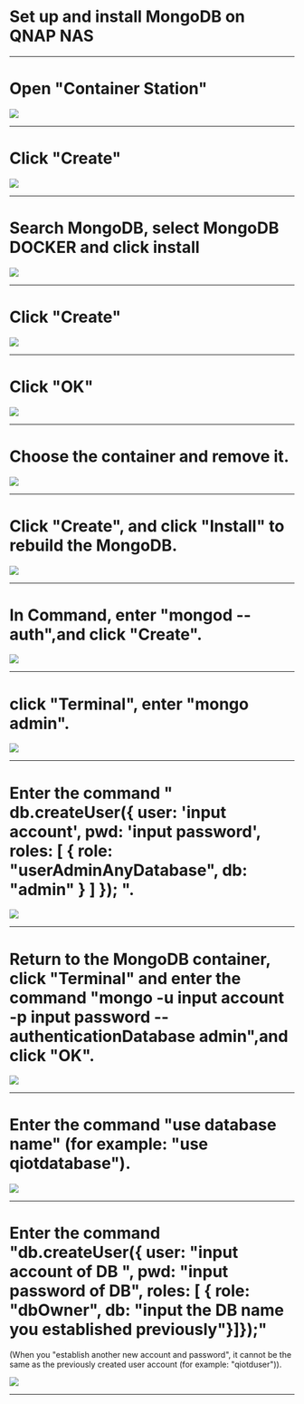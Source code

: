 # Set up and install MongoDB on QNAP NAS

---

# Open "Container Station"
![](https://i.imgur.com/CC3nLph.png)

---

# Click "Create"
![](https://i.imgur.com/ZA8VOOC.png)

---

# Search  MongoDB, select MongoDB DOCKER and click install
![](https://i.imgur.com/aYaZQBO.png)

---

# Click "Create"
![](https://i.imgur.com/VFlvcyc.png)

---

# Click "OK"
![](https://i.imgur.com/s5P6fl0.png)

---

# Choose the container and remove it.
![](https://i.imgur.com/TVTsIhg.png)

---

# Click "Create", and click "Install" to rebuild the MongoDB.
![](https://i.imgur.com/sLgcgDM.png)


---

# In Command, enter "mongod --auth",and click "Create".
![](https://i.imgur.com/tIXbQ6a.png)

---

#  click "Terminal", enter "mongo admin".
![](https://i.imgur.com/AqxP1uC.png)

---

# Enter the command " db.createUser({ user: 'input account', pwd: 'input password', roles: [ { role: "userAdminAnyDatabase", db: "admin" } ] }); ".
![](https://i.imgur.com/1asvp3c.png)

---

# Return to the MongoDB container, click "Terminal" and enter the command "mongo -u input account -p input password --authenticationDatabase admin",and click "OK".
![](https://i.imgur.com/oUp9FKW.png)

---

# Enter the command "use database name" (for example: "use qiotdatabase"). 
![](https://i.imgur.com/ty6FY6a.png)

---

# Enter the command "db.createUser({ user: "input account of DB ", pwd: "input password of DB", roles: [ { role: "dbOwner", db: "input the DB name you established previously"}]});"

(When you "establish another new account and password", it cannot be the same as the previously created user account (for example: "qiotduser")).

![](https://i.imgur.com/ojvEd1u.png)


---












